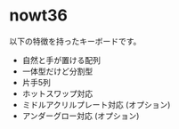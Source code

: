 # nowt36

以下の特徴を持ったキーボードです。

* 自然と手が置ける配列
* 一体型だけど分割型
* 片手5列
* ホットスワップ対応
* ミドルアクリルプレート対応 (オプション)
* アンダーグロー対応 (オプション)
